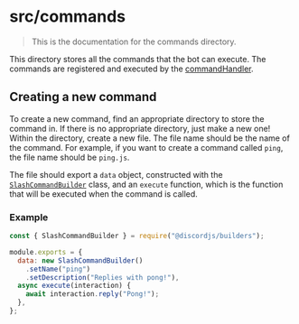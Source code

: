 # src/commands

> This is the documentation for the commands directory.

This directory stores all the commands that the bot can execute. The commands are registered and executed by
the [commandHandler](../handlers/commandHandler.js).

## Creating a new command

To create a new command, find an appropriate directory to store the command in. If there is no appropriate directory,
just make a new one! Within the directory, create a new file. The file name should be the name of the command. For
example,
if you want to create a command called `ping`, the file name should be `ping.js`.

The file should export a `data` object, constructed with the [`SlashCommandBuilder`](slashCommandBuilder) class, and
an `execute` function, which is the function that will be executed when the command is called.

### Example

```js
const { SlashCommandBuilder } = require("@discordjs/builders");

module.exports = {
  data: new SlashCommandBuilder()
    .setName("ping")
    .setDescription("Replies with pong!"),
  async execute(interaction) {
    await interaction.reply("Pong!");
  },
};
```

[slashCommandBuilder]: https://discord.js.org/docs/packages/builders/main/SlashCommandBuilder:Class

